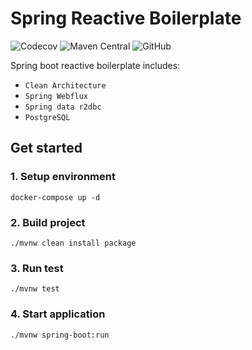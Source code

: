 # Spring Reactive Boilerplate
![Codecov](https://img.shields.io/codecov/c/github/uuhnaut69/spring-reactive-boilerplate?logo=codecov&style=for-the-badge)
![Maven Central](https://img.shields.io/maven-central/v/org.springframework.boot/spring-boot-starter-parent?color=green&label=spring-boot&logo=spring-boot&logoColor=green&style=for-the-badge)
![GitHub](https://img.shields.io/github/license/uuhnaut69/spring-reactive-boilerplate?style=for-the-badge)

Spring boot reactive boilerplate includes:
- `Clean Architecture`
- `Spring Webflux`
- `Spring data r2dbc`
- `PostgreSQL`


## Get started

### 1. Setup environment

```shell
docker-compose up -d
```

### 2. Build project

```shell
./mvnw clean install package
```

### 3. Run test
```shell
./mvnw test
```

### 4. Start application

```shell
./mvnw spring-boot:run
```
